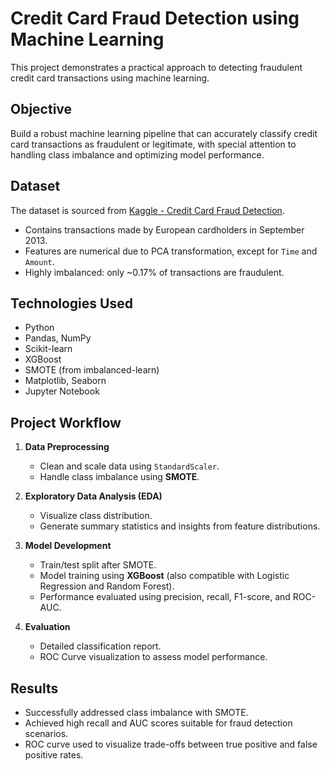 
# Credit Card Fraud Detection using Machine Learning

This project demonstrates a practical approach to detecting fraudulent credit card transactions using machine learning.

## Objective

Build a robust machine learning pipeline that can accurately classify credit card transactions as fraudulent or legitimate, with special attention to handling class imbalance and optimizing model performance.

## Dataset

The dataset is sourced from [Kaggle - Credit Card Fraud Detection](https://www.kaggle.com/datasets/mlg-ulb/creditcardfraud).

- Contains transactions made by European cardholders in September 2013.
- Features are numerical due to PCA transformation, except for `Time` and `Amount`.
- Highly imbalanced: only ~0.17% of transactions are fraudulent.

## Technologies Used

- Python
- Pandas, NumPy
- Scikit-learn
- XGBoost
- SMOTE (from imbalanced-learn)
- Matplotlib, Seaborn
- Jupyter Notebook

## Project Workflow

1. **Data Preprocessing**
   - Clean and scale data using `StandardScaler`.
   - Handle class imbalance using **SMOTE**.

2. **Exploratory Data Analysis (EDA)**
   - Visualize class distribution.
   - Generate summary statistics and insights from feature distributions.

3. **Model Development**
   - Train/test split after SMOTE.
   - Model training using **XGBoost** (also compatible with Logistic Regression and Random Forest).
   - Performance evaluated using precision, recall, F1-score, and ROC-AUC.

4. **Evaluation**
   - Detailed classification report.
   - ROC Curve visualization to assess model performance.

## Results

- Successfully addressed class imbalance with SMOTE.
- Achieved high recall and AUC scores suitable for fraud detection scenarios.
- ROC curve used to visualize trade-offs between true positive and false positive rates.
